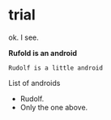 # trial

ok. I see.

**Rufold is an android**


`Rudolf is a little android`


List of androids
* Rudolf.
* Only the one above.


